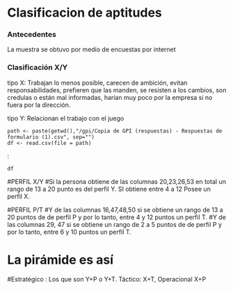 Clasificacion de aptitudes
========================================================

### Antecedentes
La muestra se obtuvo por medio de encuestas por internet


### Clasificación X/Y
tipo X: Trabajan lo menos posible, carecen de ambición, evitan responsabilidades, prefieren que las manden, se resisten a los cambios, son credulas o están mal informadas, harían muy poco por la empresa si no fuera por la dirección.

tipo Y: Relacionan el trabajo con el juego



```{r}
path <- paste(getwd(),"/gpi/Copia de GPI (respuestas) - Respuestas de formulario (1).csv", sep="")
df <- read.csv(file = path)
```

:

```{r fig.width=7, fig.height=6}
df
```



#PERFIL X/Y
#Si la persona obtiene de las columnas 20,23,26,53 en total un rango de 13 a 20 punto es del perfil Y. SI obtiene entre 4 a 12 Posee un perfil X.

#PERFIL P/T
#Y de las columnas 16,47,48,50 si se obtiene un rango de 13 a 20 puntos de de perfil P y por lo tanto, entre 4 y 12 puntos un perfil T.
#Y de las columnas 29, 47 si se obtiene un rango de 2 a 5 puntos de de perfil P y por lo tanto, entre 6 y 10 puntos un perfil T.
# La pirámide es así
#Estratégico : Los que son Y+P o Y+T. Táctico: X+T, Operacional X+P